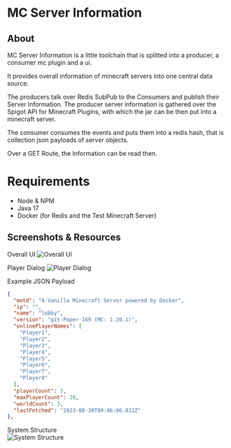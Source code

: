 # MC Server Information

## About
MC Server Information is a little toolchain that is splitted into a producer, a consumer mc plugin and a ui.

It provides overall information of minecraft servers into one central data source.

The producers talk over Redis SubPub to the Consumers and publish their Server Information.
The producer server information is gathered over the Spigot API for Minecraft Plugins, with which the jar can be then put into a minecraft server.

The consumer consumes the events and puts them into a redis hash, that is collection json payloads of server objects.

Over a GET Route, the Information can be read then.

# Requirements
- Node & NPM
- Java 17
- Docker (for Redis and the Test Minecraft Server)

## Screenshots & Resources
Overall UI
![Overall UI](https://github.com/mlhmz/mc-server-information/assets/66556288/4637ffb2-e6ae-40bb-88b2-62f66ed0f177)


Player Dialog
![Player Dialog](https://github.com/mlhmz/mc-server-information/assets/66556288/7fbe231b-683d-421c-88bc-f24c5c3edb92)

Example JSON Payload
```json
{
  "motd": "A Vanilla Minecraft Server powered by Docker",
  "ip": "",
  "name": "lobby",
  "version": "git-Paper-169 (MC: 1.20.1)",
  "onlinePlayerNames": [
    "Player1",
    "Player2",
    "Player3",
    "Player4",
    "Player5",
    "Player6",
    "Player7",
    "Player8"
  ],
  "playerCount": 3,
  "maxPlayerCount": 20,
  "worldCount": 3,
  "lastFetched": "2023-08-30T09:46:06.831Z"
},
```

System Structure  
![System Structure](https://github.com/mlhmz/mc-server-information/assets/66556288/7fb36a81-437a-4faa-a87c-e0042df98495)

